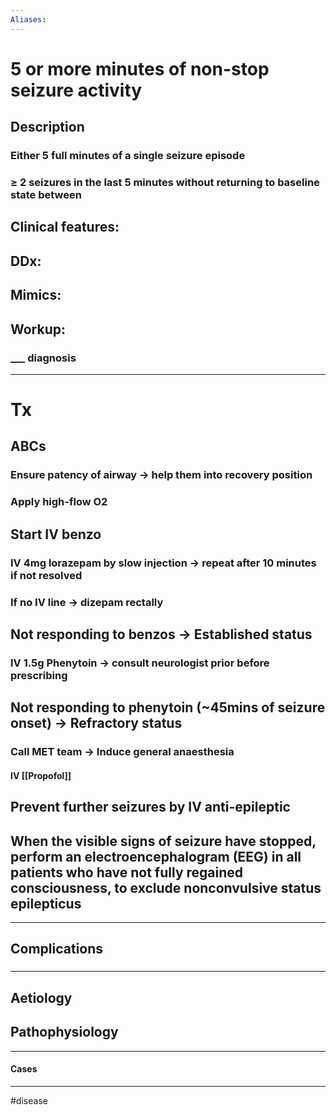 ```yaml
---
Aliases:
---
```

# 5 or more minutes of non-stop seizure activity
## Description
### Either 5 full minutes of a single seizure episode
### ≥ 2 seizures in the last 5 minutes without returning to baseline state between
## Clinical features:
###
## DDx:
###
## Mimics:
###
## Workup:
### ___ diagnosis
---
# Tx
## ABCs
### Ensure patency of airway -> help them into recovery position
### Apply high-flow O2 
## Start IV benzo
### IV 4mg lorazepam by slow injection -> repeat after 10 minutes if not resolved
### If no IV line -> dizepam rectally
## Not responding to benzos -> Established status
### IV 1.5g Phenytoin -> consult neurologist prior before prescribing
## Not responding to phenytoin (~45mins of seizure onset) -> Refractory status
### Call MET team -> Induce general anaesthesia
#### IV [[Propofol]]
## Prevent further seizures by IV anti-epileptic
## When the visible signs of seizure have stopped, perform an electroencephalogram (EEG) in all patients who have not fully regained consciousness, to exclude nonconvulsive status epilepticus
---
## Complications
###

---
## Aetiology
## Pathophysiology

---
#### Cases


---
#disease 